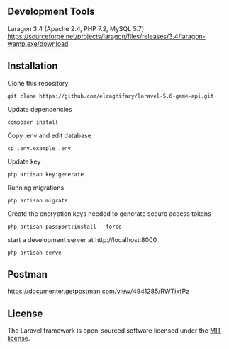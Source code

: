## Development Tools
Laragon 3.4 (Apache 2.4, PHP 7.2, MySQL 5.7)
https://sourceforge.net/projects/laragon/files/releases/3.4/laragon-wamp.exe/download

## Installation

Clone this repository

```git clone https://github.com/elraghifary/laravel-5.6-game-api.git```

Update dependencies

```composer install```

Copy .env and edit database

```cp .env.example .env```

Update key

```php artisan key:generate```

Running migrations

```php artisan migrate```

Create the encryption keys needed to generate secure access tokens

```php artisan passport:install --force```

start a development server at http://localhost:8000

```php artisan serve```

## Postman

https://documenter.getpostman.com/view/4941285/RWTixfPz

## License

The Laravel framework is open-sourced software licensed under the [MIT license](https://opensource.org/licenses/MIT).
